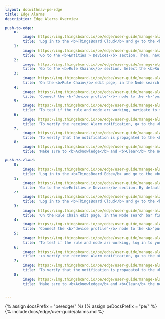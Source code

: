```yaml
---
layout: docwithnav-pe-edge
title: Edge Alarms
description: Edge Alarms Overview

push-to-edge:
    0:
        image: https://img.thingsboard.io/pe/edge/user-guide/manage-alarms/push-from-cloud-to-edge/0-device-profile-create-rule.png
        title: 'Log in to the <b>ThingsBoard Cloud</b> and go to the <b>Profiles > Device profiles</b> section to create or modify the <b>Device profile</b>. Select the appropriate <b>Default rule chain</b>. Then, configure the <b>Alarm Rule</b>.'
    1:
        image: https://img.thingsboard.io/pe/edge/user-guide/manage-alarms/push-from-cloud-to-edge/1-assign-the-profile.png
        title: 'Go to the <b>Entities > Devices</b> section. Then, navigate to the <b>"Groups"</b> tab and open the group associated with your <b>Edge</b> instance. You can create a new <b>Device</b> or edit the existing one. On the <b>"Device details"</b> page, assign newly created (or updated) <b>Device profile</b> to this <b>Device</b>. Click the <b>“Apply changes”</b> button.'
    2:
        image: https://img.thingsboard.io/pe/edge/user-guide/manage-alarms/push-from-cloud-to-edge/2-rule-chain-section.png
        title: 'Go to the <b>Rule Chains</b> section. Select the <b>Rule Chain</b> that you have assigned to the <b>Device profile</b> and click on it to modify.'
    3:
        image: https://img.thingsboard.io/pe/edge/user-guide/manage-alarms/push-from-cloud-to-edge/3-push-node.png
        title: 'On the <b>Rule Chain</b> edit page, in the Node search bar find the <b>"push to edge"</b> node. It pushes messages from <b>Cloud</b> to <b>Edge</b>. Once message arrives to this node it will be converted into Edge event and saved to the local database. Drag and drop the bode onto the <b>Rule Chain</b> sheet. Then, in the <b>"Add rule node"</b> pop-up window enter the node title and select the <b>"Server attributes"</b> option in the <b>"Entity attributes scope"</b> field. Click the <b>"Add"</b> button to proceed.'
    4:
        image: https://img.thingsboard.io/pe/edge/user-guide/manage-alarms/push-from-cloud-to-edge/4-select-link-labels.png
        title: 'Connect the <b>“device profile”</b> node to the <b>"push to edge"</b> node and set the <b>“Alarm Created”</b>, <b>“Alarm Updated”</b>, <b>“Alarm Severity Updated”</b>, and <b>“Alarm Cleared”</b> link labels. Click the <b>“Apply changes”</b> button in the <b>Rule Chain</b> sheet.'
    5:
        image: https://img.thingsboard.io/pe/edge/user-guide/manage-alarms/push-from-cloud-to-edge/5-check-telemetry.png
        title: 'To test if the rule and node are working, navigate to the <b>Entities > Devices</b> section, find your <b>Device</b> and open the <b>"Device details"</b> page. Click the <b>"Check connectivity"</b> button. Trigger the <b>Alarm Rule</b> by executing the corresponding command in the terminal.'
    6:
        image: https://img.thingsboard.io/pe/edge/user-guide/manage-alarms/push-from-cloud-to-edge/6-verify-alarm-on-cloud.png
        title: 'To verify the received Alarm notification, go to the <b>Entities > Devices</b> section, open the <b>"Device details"</b> page and select the <b>“Alarm”</b> tab. You also can view the incoming Alarm notification in the <b>Notification center</b>.'
    7:
        image: https://img.thingsboard.io/pe/edge/user-guide/manage-alarms/push-from-cloud-to-edge/7-verify-alarm-on-edge.png
        title: 'To verify that the notification is propagated to the <b>Edge</b>, log in to the <b>Edge</b> instance and go to the <b>Entities > Devices</b> section, open the <b>"Device details"</b> page and select the <b>“Alarm”</b> tab.'
    8:
        image: https://img.thingsboard.io/pe/edge/user-guide/manage-alarms/push-from-cloud-to-edge/8-acknowledge-clear.png
        title: 'Make sure to <b>Acknowledge</b> and <b>Clear</b> the notification after you received it. You can do it on either the <b>Cloud</b> or the <b>Edge</b>. If the uncleared Alarm exists, it will be updated, instead of being created.'

push-to-cloud:
    0:
        image: https://img.thingsboard.io/pe/edge/user-guide/manage-alarms/push-from-edge-to-cloud/0-device-profile.png
        title: 'Log in to the <b>ThingsBoard Edge</b> and go to the <b>Profiles > Device profiles</b> section to create or edit the <b>Device profile</b>. Select the appropriate <b>Default rule chain</b>. Set the Alarm Rule.'
    1:
        image: https://img.thingsboard.io/pe/edge/user-guide/manage-alarms/push-from-edge-to-cloud/1-assign-profile.png
        title: 'Go to the <b>Entities > Devices</b> section. By default, you will be taken to the <b>"All"</b> tab. If you want assign the <b>Device</b> to a specific group, navigate to the <b>"Groups"</b> tab. You can create a new <b>Device</b> or edit the existing one. On the <b>"Device details"</b> page, assign newly created (or updated) <b>Device profile</b> to this <b>Device</b>. Click the <b>“Apply changes”</b> button.'
    2:
        image: https://img.thingsboard.io/pe/edge/user-guide/manage-alarms/push-from-edge-to-cloud/2-rule-chain-template.png
        title: 'Log in to the <b>ThingsBoard Cloud</b> and go to the <b>Edge management > Rule chain templates</b> section to modify the <b>Rule Chain</b> you have assigned to the <b>Device profile</b>. <i>Note: If you use <b>Edge version 4.0</b>, you can proceed with <b>Rule Chain</b> configurations on the <b>Edge</b> instance.</i>'
    3:
        image: https://img.thingsboard.io/pe/edge/user-guide/manage-alarms/push-from-edge-to-cloud/3-push-to-cloud-settings.png
        title: 'On the Rule Chain edit page, in the Node search bar find the <b>"push to cloud"</b> node. It pushes messages from <b>Edge</b> to <b>Cloud</b>. Once message arrives to this node it will be converted into <b>Cloud event</b> and saved to the local database. Drag and drop the node onto the <b>Rule Chain sheet</b>. Then, in the <b>"Add rule node"</b> pop-up window enter the node title and select the <b>"Server attributes"</b> option in the <b>"Entity attributes scope"</b> field. Click the <b>"Add"</b> button to proceed.'
    4:
        image: https://img.thingsboard.io/pe/edge/user-guide/manage-alarms/push-from-edge-to-cloud/4-push-to-cloud-node.png
        title: 'Connect the <b>“device profile”</b> node to the <b>"push to edge"</b> node and set the <b>“Alarm Created”</b>, <b>“Alarm Updated”</b>, <b>“Alarm Severity Updated”</b>, and <b>“Alarm Cleared”</b> link labels. Click the <b>“Apply changes”</b> button in the <b>Rule Chain</b> sheet.'
    5:
        image: https://img.thingsboard.io/pe/edge/user-guide/manage-alarms/push-from-edge-to-cloud/5-send-command.png
        title: 'To test if the rule and node are working, log in to your <b>Edge</b> instance and navigate to the <b>Entities > Devices</b> section. Find your Device and open the <b>"Device details"</b> page. Click the <b>"Check connectivity"</b> button. Trigger the Alarm Rule by executing the corresponding command in the terminal.'
    6:
        image: https://img.thingsboard.io/pe/edge/user-guide/manage-alarms/push-from-edge-to-cloud/6-check-alarm-on-edge.png
        title: 'To verify the received Alarm notification, go to the <b>Entities > Devices</b> section, open the <b>"Device details"</b> page and select the <b>“Alarm”</b> tab. You also can view the incoming Alarm notification in the <b>Notification center</b>.'
    7:
        image: https://img.thingsboard.io/pe/edge/user-guide/manage-alarms/push-from-edge-to-cloud/7-check-alarm-on-cloud.png
        title: 'To verify that the notification is propagated to the <b>Cloud</b>, log in to the <b>ThingsBoard Cloud (Server)</b> and go to the <b>Entities > Devices</b> section, open the <b>"device details"</b> page and select the <b>“Alarm”</b> tab.'
    8:
        image: https://img.thingsboard.io/pe/edge/user-guide/manage-alarms/push-from-edge-to-cloud/8-acknowledge-clear.png
        title: 'Make sure to <b>Acknowledge</b> and <b>Clear</b> the notification after you received it. You can do it on either the <b>Cloud</b> or the <b>Edge</b>. If the uncleared Alarm exists, it will be updated, instead of being created.'


---
```


{% assign docsPrefix = "pe/edge/" %}
{% assign peDocsPrefix = "pe/" %}
{% include docs/edge/user-guide/alarms.md %}